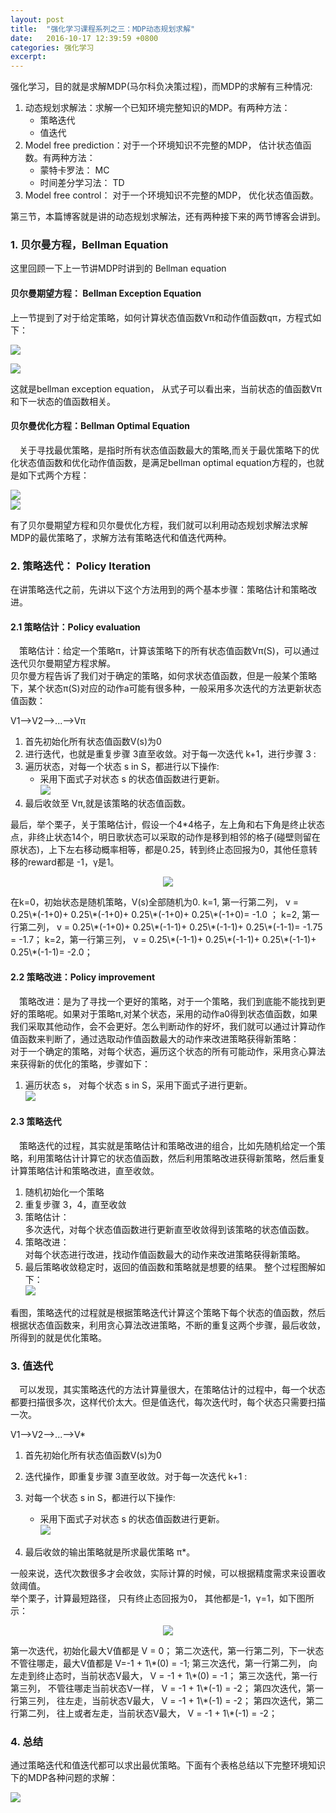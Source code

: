 ```yaml
---
layout: post
title:  "强化学习课程系列之三：MDP动态规划求解"
date:   2016-10-17 12:39:59 +0800
categories:	强化学习
excerpt:
---
```


强化学习，目的就是求解MDP(马尔科负决策过程)，而MDP的求解有三种情况:   

1. 动态规划求解法：求解一个已知环境完整知识的MDP。有两种方法：    
	* 策略迭代  
	* 值迭代    
2. Model free prediction：对于一个环境知识不完整的MDP， 估计状态值函数。有两种方法：
	* 蒙特卡罗法： MC   
	* 时间差分学习法： TD   
3. Model free control： 对于一个环境知识不完整的MDP， 优化状态值函数。    

第三节，本篇博客就是讲的动态规划求解法，还有两种接下来的两节博客会讲到。  

### 1. 贝尔曼方程，Bellman Equation

这里回顾一下上一节讲MDP时讲到的 Bellman equation

#### 贝尔曼期望方程： Bellman Exception Equation  

上一节提到了对于给定策略，如何计算状态值函数Vπ和动作值函数qπ，方程式如下：  

![](/images/rel3/vvalue_zpsis1rfzn2.gif)  

![](/images/rel3/qvalue_zpsomknernn.gif)  

这就是bellman exception equation， 从式子可以看出来，当前状态的值函数Vπ和下一状态的值函数相关。  

#### 贝尔曼优化方程：Bellman Optimal Equation
&emsp;关于寻找最优策略，是指时所有状态值函数最大的策略,而关于最优策略下的优化状态值函数和优化动作值函数，是满足bellman optimal equation方程的，也就是如下式两个方程：  

![](/images/rel3/svalueMax.png)  
![](/images/rel3/qvalueMax.png)  

有了贝尔曼期望方程和贝尔曼优化方程，我们就可以利用动态规划求解法求解MDP的最优策略了，求解方法有策略迭代和值迭代两种。  

### 2. 策略迭代： Policy Iteration

在讲策略迭代之前，先讲以下这个方法用到的两个基本步骤：策略估计和策略改进。  

#### 2.1 策略估计：Policy evaluation

&emsp;策略估计：给定一个策略π，计算该策略下的所有状态值函数Vπ(S)，可以通过迭代贝尔曼期望方程求解。  
贝尔曼方程告诉了我们对于确定的策略，如何求状态值函数，但是一般某个策略下，某个状态π(S)对应的动作a可能有很多种，一般采用多次迭代的方法更新状态值函数：  

V1——>V2——>...——>Vπ		

1. 首先初始化所有状态值函数V(s)为0   
2. 进行迭代，也就是重复步骤 3直至收敛。对于每一次迭代 k+1，进行步骤 3 :  
3. 遍历状态，对每一个状态 s in S，都进行以下操作:  	
	* 采用下面式子对状态 s 的状态值函数进行更新。  
![](/images/rel3/valueItevPolicy.png)     
4. 最后收敛至 Vπ,就是该策略的状态值函数。  

最后，举个栗子，关于策略估计，假设一个4\*4格子，左上角和右下角是终止状态点，非终止状态14个，明日歌状态可以采取的动作是移到相邻的格子(碰壁则留在原状态)，上下左右移动概率相等，都是0.25，转到终止态回报为0，其他任意转移的reward都是 -1，γ是1。  
<p align='center'><img src='/images/rel3/example11.png'></p>   
在k=0，初始状态是随机策略，V(s)全部随机为0.   
k=1, 第一行第二列， v = 0.25\*(-1+0)+ 0.25\*(-1+0)+ 0.25\*(-1+0)+ 0.25\*(-1+0)= -1.0 ；   
k=2, 第一行第二列， v = 0.25\*(-1+0)+ 0.25\*(-1-1)+ 0.25\*(-1-1)+ 0.25\*(-1-1)= -1.75 = -1.7；     
k=2，第一行第三列， v = 0.25\*(-1-1)+ 0.25\*(-1-1)+ 0.25\*(-1-1)+ 0.25\*(-1-1)=  -2.0；    


#### 2.2 策略改进：Policy improvement

&emsp;策略改进：是为了寻找一个更好的策略，对于一个策略，我们到底能不能找到更好的策略呢。如果对于策略π,对某个状态，采用的动作a0得到状态值函数，如果我们采取其他动作，会不会更好。怎么判断动作的好坏，我们就可以通过计算动作值函数来判断了，通过选取动作值函数最大的动作来改进策略获得新策略：  
对于一个确定的策略，对每个状态，遍历这个状态的所有可能动作，采用贪心算法来获得新的优化的策略，步骤如下：  

1. 遍历状态 s， 对每个状态 s in S，采用下面式子进行更新。  
![](/images/rel3/policyImpro.png)   

####  2.3 策略迭代

&emsp;策略迭代的过程，其实就是策略估计和策略改进的组合，比如先随机给定一个策略，利用策略估计计算它的状态值函数，然后利用策略改进获得新策略，然后重复计算策略估计和策略改进，直至收敛。  

1. 随机初始化一个策略  
2. 重复步骤 3，4，直至收敛   
3. 策略估计：  
	多次迭代，对每个状态值函数进行更新直至收敛得到该策略的状态值函数。  
4. 策略改进：  
	对每个状态进行改进，找动作值函数最大的动作来改进策略获得新策略。  
5. 最后策略收敛稳定时，返回的值函数和策略就是想要的结果。 
整个过程图解如下：  
![](/images/rel3/policyIteFigure.png)  

看图，策略迭代的过程就是根据策略迭代计算这个策略下每个状态的值函数，然后根据状态值函数来，利用贪心算法改进策略，不断的重复这两个步骤，最后收敛，所得到的就是优化策略。  

### 3. 值迭代  

&emsp;可以发现，其实策略迭代的方法计算量很大，在策略估计的过程中，每一个状态都要扫描很多次，这样代价太大。但是值迭代，每次迭代时，每个状态只需要扫描一次。  

V1——>V2——>...——>V\*  

1. 首先初始化所有状态值函数V(s)为0   
2. 迭代操作，即重复步骤 3直至收敛。对于每一次迭代 k+1 :  
3. 对每一个状态 s in S，都进行以下操作:  
    * 采用下面式子对状态 s 的状态值函数进行更新。  
![](/images/rel3/valueIte.png)  

4. 最后收敛的输出策略就是所求最优策略 π\*。  

一般来说，迭代次数很多才会收敛，实际计算的时候，可以根据精度需求来设置收敛阈值。  
举个栗子，计算最短路径， 只有终止态回报为0， 其他都是-1，γ=1，如下图所示：  
<p align='center'><img src='/images/rel3/example2.png'></p>    
第一次迭代，初始化最大V值都是 V = 0；  
第二次迭代，第一行第二列，下一状态不管往哪走，最大V值都是 V=-1 + 1\*(0) = -1;  
第三次迭代，第一行第二列， 向左走到终止态时，当前状态V最大， V = -1 + 1\*(0) = -1；  
第三次迭代，第一行第三列， 不管往哪走当前状态V一样， V = -1 + 1\*(-1) = -2；  
第四次迭代，第一行第三列， 往左走，当前状态V最大， V = -1 + 1\*(-1) = -2；  
第四次迭代，第二行第二列， 往上或者左走，当前状态V最大， V = -1 + 1\*(-1) = -2；  

### 4. 总结  

通过策略迭代和值迭代都可以求出最优策略。下面有个表格总结以下完整环境知识下的MDP各种问题的求解：   

![](/images/rel3/conclusion.png)


